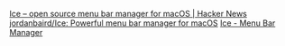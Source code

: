 
[Ice – open source menu bar manager for macOS | Hacker News](https://news.ycombinator.com/item?id=40605532)
[jordanbaird/Ice: Powerful menu bar manager for macOS](https://github.com/jordanbaird/Ice)
[Ice - Menu Bar Manager](https://icemenubar.app/)
